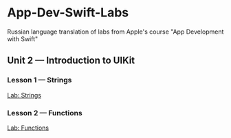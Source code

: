 # App-Dev-Swift-Labs
Russian language translation of labs from Apple's course "App Development with Swift"

## Unit 2 — Introduction to UIKit
### Lesson 1 — Strings
[Lab: Strings](https://github.com/dbystruev/App-Dev-Swift-Labs/raw/master/Lab%20-%20Strings.playground.zip)

### Lesson 2 — Functions
[Lab: Functions](https://github.com/dbystruev/App-Dev-Swift-Labs/raw/master/Lab%20-%20Functions.playground.zip)
